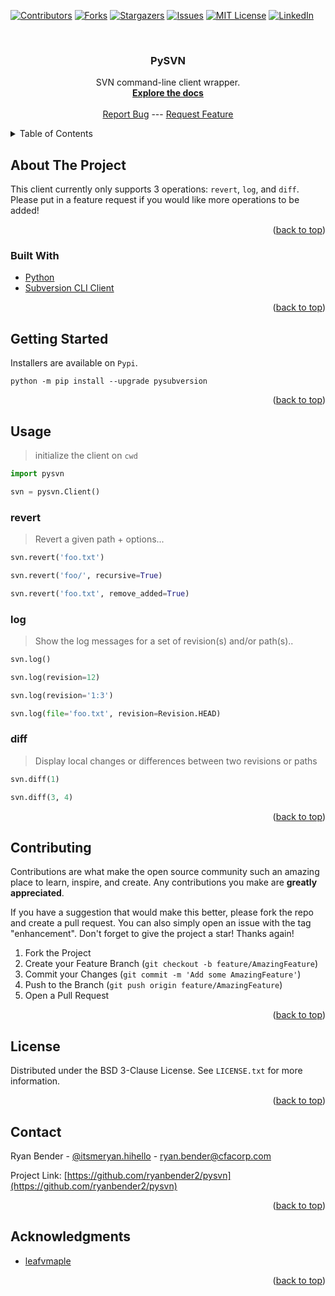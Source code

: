 <div id="top"></div>


<!-- PROJECT SHIELDS -->
[![Contributors][contributors-shield]][contributors-url]
[![Forks][forks-shield]][forks-url]
[![Stargazers][stars-shield]][stars-url]
[![Issues][issues-shield]][issues-url]
[![MIT License][license-shield]][license-url]
[![LinkedIn][linkedin-shield]][linkedin-url]



<!-- PROJECT LOGO -->
<br />
<div align="center">
<h3 align="center">PySVN</h3>

  <p align="center">
    SVN command-line client wrapper.
    <br />
    <a href="https://github.com/ryanbender2/pysvn"><strong>Explore the docs</strong></a>
    <br />
    <br />
    <a href="https://github.com/ryanbender2/pysvn/issues">Report Bug</a>
    ---
    <a href="https://github.com/ryanbender2/pysvn/issues">Request Feature</a>
  </p>
</div>



<!-- TABLE OF CONTENTS -->
<details>
  <summary>Table of Contents</summary>
  <ol>
    <li>
      <a href="#about-the-project">About The Project</a>
      <ul>
        <li><a href="#built-with">Built With</a></li>
      </ul>
    </li>
    <li><a href="#getting-started">Getting Started</a></li>
    <li><a href="#usage">Usage</a></li>
    <li><a href="#contributing">Contributing</a></li>
    <li><a href="#license">License</a></li>
    <li><a href="#contact">Contact</a></li>
    <li><a href="#acknowledgments">Acknowledgments</a></li>
  </ol>
</details>



<!-- ABOUT THE PROJECT -->
## About The Project

This client currently only supports 3 operations: `revert`, `log`, and `diff`. Please put in a feature request if you would like more operations to be added!

<p align="right">(<a href="#top">back to top</a>)</p>



### Built With

* [Python](https://www.python.org/)
* [Subversion CLI Client](https://svnbook.red-bean.com/en/1.7/svn.ref.svn.html)

<p align="right">(<a href="#top">back to top</a>)</p>



<!-- GETTING STARTED -->
## Getting Started

Installers are available on `Pypi`.

```
python -m pip install --upgrade pysubversion
```

<p align="right">(<a href="#top">back to top</a>)</p>



<!-- USAGE EXAMPLES -->
## Usage

> initialize the client on `cwd`

```python
import pysvn

svn = pysvn.Client()
```

### revert

> Revert a given path + options...

```python
svn.revert('foo.txt')
```

```python
svn.revert('foo/', recursive=True)
```

```python
svn.revert('foo.txt', remove_added=True)
```

### log

> Show the log messages for a set of revision(s) and/or path(s)..

```python
svn.log()
```

```python
svn.log(revision=12)
```

```python
svn.log(revision='1:3')
```

```python
svn.log(file='foo.txt', revision=Revision.HEAD)
```

### diff

> Display local changes or differences between two revisions or paths

```python
svn.diff(1)
```

```python
svn.diff(3, 4)
```

<p align="right">(<a href="#top">back to top</a>)</p>



<!-- CONTRIBUTING -->
## Contributing

Contributions are what make the open source community such an amazing place to learn, inspire, and create. Any contributions you make are **greatly appreciated**.

If you have a suggestion that would make this better, please fork the repo and create a pull request. You can also simply open an issue with the tag "enhancement".
Don't forget to give the project a star! Thanks again!

1. Fork the Project
2. Create your Feature Branch (`git checkout -b feature/AmazingFeature`)
3. Commit your Changes (`git commit -m 'Add some AmazingFeature'`)
4. Push to the Branch (`git push origin feature/AmazingFeature`)
5. Open a Pull Request

<p align="right">(<a href="#top">back to top</a>)</p>



<!-- LICENSE -->
## License

Distributed under the BSD 3-Clause License. See `LICENSE.txt` for more information.

<p align="right">(<a href="#top">back to top</a>)</p>



<!-- CONTACT -->
## Contact

Ryan Bender - [@itsmeryan.hihello](https://www.instagram.com/itsmeryan.hihello/) - ryan.bender@cfacorp.com

Project Link: [https://github.com/ryanbender2/pysvn](https://github.com/ryanbender2/pysvn)

<p align="right">(<a href="#top">back to top</a>)</p>



<!-- ACKNOWLEDGMENTS -->
## Acknowledgments

* [leafvmaple](https://github.com/leafvmaple)

<p align="right">(<a href="#top">back to top</a>)</p>



<!-- MARKDOWN LINKS & IMAGES -->
[contributors-shield]: https://img.shields.io/github/contributors/ryanbender2/pysvn.svg?style=for-the-badge
[contributors-url]: https://github.com/ryanbender2/pysvn/graphs/contributors
[forks-shield]: https://img.shields.io/github/forks/ryanbender2/pysvn.svg?style=for-the-badge
[forks-url]: https://github.com/ryanbender2/pysvn/network/members
[stars-shield]: https://img.shields.io/github/stars/ryanbender2/pysvn.svg?style=for-the-badge
[stars-url]: https://github.com/ryanbender2/pysvn/stargazers
[issues-shield]: https://img.shields.io/github/issues/ryanbender2/pysvn.svg?style=for-the-badge
[issues-url]: https://github.com/ryanbender2/pysvn/issues
[license-shield]: https://img.shields.io/github/license/ryanbender2/pysvn.svg?style=for-the-badge
[license-url]: https://github.com/ryanbender2/pysvn/blob/master/LICENSE.txt
[linkedin-shield]: https://img.shields.io/badge/-LinkedIn-black.svg?style=for-the-badge&logo=linkedin&colorB=555
[linkedin-url]: https://linkedin.com/in/ryan-bender-20a5a8154/